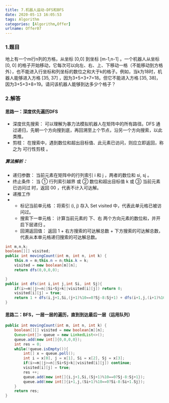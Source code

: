 ```yaml
---
title: 7.机器人运动-DFS和BFS
date: 2020-05-13 16:05:53
tags: Algorithm
categories: [Algorithm,Offer]
urlname: Offer07
---
```


### 1.题目

地上有一个m行n列的方格，从坐标 [0,0] 到坐标 [m-1,n-1] 。一个机器人从坐标 [0, 0] 的格子开始移动，它每次可以向左、右、上、下移动一格（不能移动到方格外），也不能进入行坐标和列坐标的数位之和大于k的格子。例如，当k为18时，机器人能够进入方格 [35, 37] ，因为3+5+3+7=18。但它不能进入方格 [35, 38]，因为3+5+3+8=19。请问该机器人能够到达多少个格子？

### 2.解答

#### 思路一：深度优先遍历DFS

- 深度优先搜索： 可以理解为暴力法模拟机器人在矩阵中的所有路径。DFS 通过递归，先朝一个方向搜到底，再回溯至上个节点，沿另一个方向搜索，以此类推。
- 剪枝： 在搜索中，遇到数位和超出目标值、此元素已访问，则应立即返回，称之为 可行性剪枝 。

##### 算法解析：

- 递归参数： 当前元素在矩阵中的行列索引 i 和 j ，两者的数位和 si, sj 。
- 终止条件： 当 ① 行列索引越界 或 ② 数位和超出目标值 k 或 ③ 当前元素已访问过 时，返回 00 ，代表不计入可达解。
- 递推工作
- - 标记当前单元格 ：将索引 (i, j) 存入 Set visited 中，代表此单元格已被访问过。
  - 搜索下一单元格： 计算当前元素的 下、右 两个方向元素的数位和，并开启下层递归 。
  - 回溯返回值： 返回 1 + 右方搜索的可达解总数 + 下方搜索的可达解总数，代表从本单元格递归搜索的可达解总数。

```java
int m,n,k;
boolean[][] visited;
public int movingCount(int m, int n, int k) {
    this.m = m;this.n = n;this.k = k;
    visited = new boolean[m][n];
    return dfs(0,0,0,0);

}
public int dfs(int i,int j,int Si, int Sj){
    if(i>=m||j>=n||Si+Sj>k||visited[i][j]) return 0;
    visited[i][j] = true;
    return 1 + dfs(i,j+1,Si,(j+1)%10==0?Sj-8:Sj+1) + dfs(i+1,j,(i+1)%10==0?Si-8:Si+1,Sj);
}
```

#### 思路二：**BFS，一层一层的遍历，直到到达最后一层（运用队列）**

```java
public int movingCount(int m, int n, int k) {
    boolean[][] visited = new boolean[m][n];
    Queue<int[]> queue = new LinkedList<>();
    queue.add(new int[]{0,0,0,0});
    int res = 0;
    while(!queue.isEmpty()){
        int[] x = queue.poll();
        int i = x[0], j = x[1], Si = x[2], Sj = x[3];
        if(i>=m||j>=n||Si+Sj>k||visited[i][j]) continue;
        visited[i][j] = true;
        res ++;
        queue.add(new int[]{i,j+1,Si,(Sj+1)%10==0?Sj-8:Sj+1});
        queue.add(new int[]{i+1,j,(Si+1)%10==0?Si-8:Si+1.Sj});
    }
    return res;
}
```